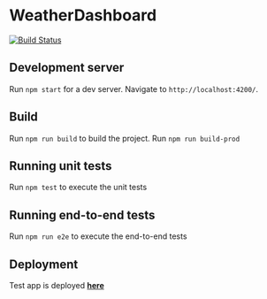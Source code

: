# WeatherDashboard
[![Build Status](https://travis-ci.com/thatsnotnice/weather-dashboard.svg?branch=master)](https://travis-ci.com/thatsnotnice/weather-dashboard)

## Development server

Run `npm start` for a dev server. Navigate to `http://localhost:4200/`.

## Build

Run `npm run build` to build the project.
Run `npm run build-prod`

## Running unit tests

Run `npm test` to execute the unit tests

## Running end-to-end tests

Run `npm run e2e` to execute the end-to-end tests

## Deployment
Test app is deployed [**here**](https://thatsnotnice.github.io/weather-dashboard/home)

